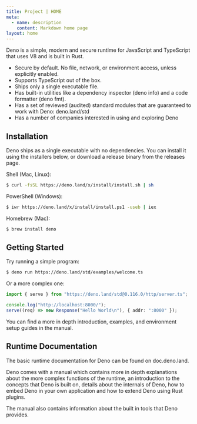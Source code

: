 ```yaml
---
title: Project | HOME
meta:
  - name: description
    content: Markdown home page
layout: home
---
```


Deno is a simple, modern and secure runtime for JavaScript and TypeScript that uses V8 and is built in Rust.

* Secure by default. No file, network, or environment access, unless explicitly enabled.
* Supports TypeScript out of the box.
* Ships only a single executable file.
* Has built-in utilities like a dependency inspector (deno info) and a code formatter (deno fmt).
* Has a set of reviewed (audited) standard modules that are guaranteed to work with Deno: deno.land/std
* Has a number of companies interested in using and exploring Deno

## Installation
Deno ships as a single executable with no dependencies. You can install it using the installers below, or download a release binary from the releases page.

Shell (Mac, Linux):
```bash
$ curl -fsSL https://deno.land/x/install/install.sh | sh
```

PowerShell (Windows):
```bash
$ iwr https://deno.land/x/install/install.ps1 -useb | iex
```

Homebrew (Mac):
```bash
$ brew install deno
```

## Getting Started
Try running a simple program:

```bash
$ deno run https://deno.land/std/examples/welcome.ts
```

Or a more complex one:
```ts
import { serve } from "https://deno.land/std@0.116.0/http/server.ts";

console.log("http://localhost:8000/");
serve((req) => new Response("Hello World\n"), { addr: ":8000" });
```

You can find a more in depth introduction, examples, and environment setup guides in the manual.

## Runtime Documentation
The basic runtime documentation for Deno can be found on doc.deno.land.

Deno comes with a manual which contains more in depth explanations about the more complex functions of the runtime, an introduction to the concepts that Deno is built on, details about the internals of Deno, how to embed Deno in your own application and how to extend Deno using Rust plugins.

The manual also contains information about the built in tools that Deno provides.